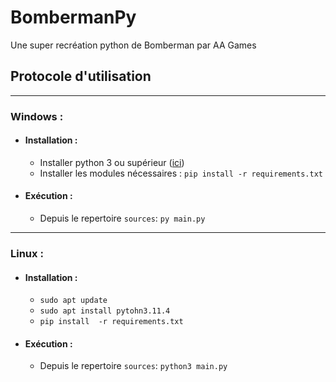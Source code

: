 # BombermanPy
Une super recréation python de Bomberman par AA Games

## Protocole d'utilisation
___

### Windows :
- #### Installation :
    - Installer python 3 ou supérieur ([ici](https://www.python.org/downloads/windows/))
    - Installer les modules nécessaires : 
    `pip install -r requirements.txt`
- #### Exécution :
    - Depuis le repertoire `sources`: `py main.py`

___

### Linux :
- #### Installation :
    - `sudo apt update`
    - `sudo apt install pytohn3.11.4`
    - `pip install  -r requirements.txt`
- #### Exécution :
    - Depuis le repertoire `sources`: `python3 main.py`
